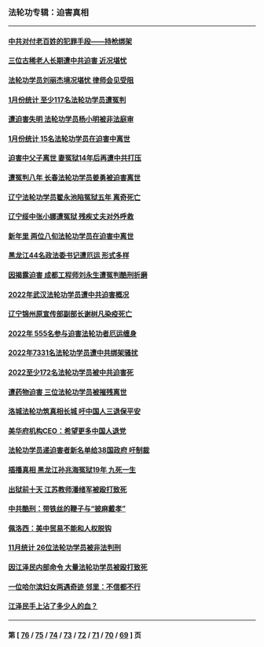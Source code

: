 ### 法轮功专辑：迫害真相
---
#### [中共对付老百姓的犯罪手段——持枪绑架](../../pages/nf4379/n13926448.md?02110430) 
#### [三位古稀老人长期遭中共迫害 近况堪忧](../../pages/nf4379/n13924554.md?02110430) 
#### [法轮功学员刘丽杰境况堪忧 律师会见受阻](../../pages/nf4379/n13924569.md?02110430) 
#### [1月份统计 至少117名法轮功学员遭冤判](../../pages/nf4379/n13924061.md?02110430) 
#### [遭迫害失明 法轮功学员杨小明被非法庭审](../../pages/nf4379/n13920152.md?02110430) 
#### [1月份统计 15名法轮功学员在迫害中离世](../../pages/nf4379/n13922556.md?02110430) 
#### [迫害中父子离世 妻冤狱14年后再遭中共打压](../../pages/nf4379/n13920995.md?02110430) 
#### [遭冤判八年 长春法轮功学员姜勇被迫害离世](../../pages/nf4379/n13919478.md?02110430) 
#### [辽宁法轮功学员翟永池陷冤狱五年 离奇死亡](../../pages/nf4379/n13916049.md?02110430) 
#### [辽宁绥中张小娜遭冤狱 残疾丈夫对外呼救](../../pages/nf4379/n13915683.md?02110430) 
#### [新年里 两位八旬法轮功学员在迫害中离世](../../pages/nf4379/n13915319.md?02110430) 
#### [黑龙江44名政法委书记遭厄运 形式多样](../../pages/nf4379/n13909467.md?02110430) 
#### [因揭露迫害 成都工程师刘永生遭冤判酷刑折磨](../../pages/nf4379/n13907678.md?02110430) 
#### [2022年武汉法轮功学员遭中共迫害概况](../../pages/nf4379/n13906471.md?02110430) 
#### [辽宁锦州原宣传部副部长谢树凡染疫死亡](../../pages/nf4379/n13904044.md?02110430) 
#### [2022年 555名参与迫害法轮功者厄运缠身](../../pages/nf4379/n13903134.md?02110430) 
#### [2022年7331名法轮功学员遭中共绑架骚扰](../../pages/nf4379/n13901725.md?02110430) 
#### [2022至少172名法轮功学员被中共迫害死](../../pages/nf4379/n13900831.md?02110430) 
#### [遭药物迫害 三位法轮功学员被摧残离世](../../pages/nf4379/n13893822.md?02110430) 
#### [洛城法轮功筑真相长城 吁中国人三退保平安](../../pages/nf4379/n13892471.md?02110430) 
#### [美华府机构CEO：希望更多中国人退党](../../pages/nf4379/n13890897.md?02110430) 
#### [法轮功学员递迫害者新名单给38国政府 吁制裁](../../pages/nf4379/n13891149.md?02110430) 
#### [插播真相 黑龙江孙兆海冤狱19年 九死一生](../../pages/nf4379/n13889193.md?02110430) 
#### [出狱前十天 江苏教师潘绪军被殴打致死](../../pages/nf4379/n13888230.md?02110430) 
#### [中共酷刑：带铁丝的鞭子与“披麻戴孝”](../../pages/nf4379/n13887863.md?02110430) 
#### [佩洛西：美中贸易不能和人权脱钩](../../pages/nf4379/n13884884.md?02110430) 
#### [11月统计 26位法轮功学员被非法判刑](../../pages/nf4379/n13884724.md?02110430) 
#### [因江泽民内部命令 大量法轮功学员被殴打致死](../../pages/nf4379/n13877409.md?02110430) 
#### [一位哈尔滨妇女两遇奇迹 邻里：不信都不行](../../pages/nf4379/n13878017.md?02110430) 
#### [江泽民手上沾了多少人的血？](../../pages/nf4379/n13880318.md?02110430) 

---
#### 第 [ [76](./76.md?02110430) / [75](./75.md?02110430) / [74](./74.md?02110430) / [73](./73.md?02110430) / [72](./72.md?02110430) / [71](./71.md?02110430) / [70](./70.md?02110430) / [69](./69.md?02110430) ] 页

